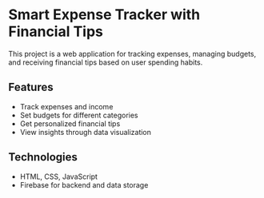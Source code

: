 # Smart Expense Tracker with Financial Tips
This project is a web application for tracking expenses, managing budgets, and receiving financial tips based on user spending habits.

## Features
- Track expenses and income
- Set budgets for different categories
- Get personalized financial tips
- View insights through data visualization

## Technologies
- HTML, CSS, JavaScript
- Firebase for backend and data storage
